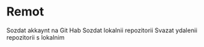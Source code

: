 # Remot
Sozdat akkaynt na Git Hab
Sozdat lokalnii repozitorii
Svazat ydalenii repozitorii s lokalnim

